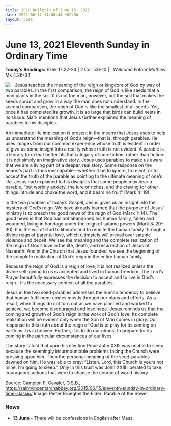 ```yaml
---
title: ICCH Bulletin of June 13, 2021
date: 2021-06-12 11:00:44 +02:00
layout: post
---
```


# June 13, 2021 Eleventh Sunday in Ordinary Time
<span style="float: right"><em>Welcome Father Mathew</em></span>
**Today's Readings:** Ezek 17:22-24 | 2 Cor 5:6-10 | Mk 4:26-34


<img style="float: left; margin-right: 1em;" src="https://upload.wikimedia.org/wikipedia/commons/thumb/8/87/Pieter_Bruegel_the_Elder_-_Landscape_with_the_Parable_of_the_Sower_-_WGA03340.jpg/320px-Pieter_Bruegel_the_Elder_-_Landscape_with_the_Parable_of_the_Sower_-_WGA03340.jpg">

Jesus teaches the meaning of the reign or kingdom of God by way of two parables. In the first comparison, the reign of God is like seeds that a man plants in the soil. It is not the man, however, but the soil that makes the seeds sprout and grow in a way the man does not understand. In the second comparison, the reign of God is like the smallest of all seeds. Yet, once it has completed its growth, it is so large that birds can build nests in its shade. Mark mentions that Jesus further explained the meaning of parables to his disciples.

An immediate life implication is present in the means that Jesus uses to help us understand the meaning of God’s reign—that is, through parables. He uses images from our common experience whose truth is evident in order to give us some insight into a reality whose truth is not evident. A parable is a literary form that better fits the category of non-fiction, rather than fiction: it is not simply an imaginative story. Jesus uses parables to make us aware that we are a living part of a deeper, real story. Some response on the hearer’s part is thus inescapable—whether it be to ignore, to reject, or to accept the truth of the parable as pointing to the ultimate meaning of one’s life. Jesus had explained to his disciples that some people may hear a parable, “but worldly anxiety, the lure of riches, and the craving for other things intrude and choke the word, and it bears no fruit” (Mark 4: 19).

In the two parables of today’s Gospel, Jesus gives us an insight into the mystery of God’s reign. We have already learned that the purpose of Jesus’ ministry is to preach the good news of the reign of God (Mark 1: 14). The good news is that God has not abandoned his human family, fallen and wounded, living in bondage under the reign of satanic powers (Mark 3: 20–30). It is the will of God to liberate and to reunite the human family through a divine reign of parental love, which ultimately will prevail over satanic violence and deceit. We see the meaning and the complete realization of the reign of God’s love in the life, death, and resurrection of Jesus of Nazareth. And in the Church that Jesus founded, we see the beginning of the complete realization of God’s reign in the entire human family.

Because the reign of God is a reign of love, it is not realized unless the divine self-giving to us is accepted and lived in human freedom. The Lord’s Prayer beautifully expresses the decision to accept and to live in God’s reign. It is the necessary context of all the parables.

Jesus in the two seed-parables addresses the human tendency to believe that human fulfillment comes mostly through our plans and efforts. As a result, when things do not turn out as we have planned and worked to achieve, we become discouraged and lose hope. Jesus reminds us that the coming and growth of God’s reign is the work of God’s love. Its complete realization will be evident only when the Son of Man comes in glory. Our response to this truth about the reign of God is to pray for its coming on earth as it is in heaven. Further, it is to do our utmost to prepare for its coming in the particular circumstances of our lives.

The story is told that upon his election Pope John XXIII was unable to sleep because the seemingly insurmountable problems facing the Church were pressing upon him. Then the personal meaning of the seed-parables dawned on him. He was able to pray: “Listen, Lord, this Church is yours not mine. I’m going to sleep.” Only in this trust was John XXIII liberated to take courageous actions that were to change the course of world history.

Source: Campion P. Gavaler, O.S.B., https://saintvincentarchabbey.org/2015/06/15/eleventh-sunday-in-ordinary-time-classic/
Image: Pieter Brueghel the Elder: Parable of the Sower

### News 

* **13 June** - There will be confessions in English after Mass.
